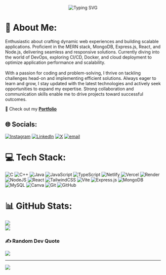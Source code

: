 <p align="center">
  <img src="https://readme-typing-svg.herokuapp.com?font=Fira+Code&size=22&pause=1000&color=00FFAB&center=true&vCenter=true&width=700&lines=Welcome+to+my+GitHub+Profile!;Builder+of+Tech+for+Good;Let's+code+and+create+impact+🌱" alt="Typing SVG" />
</p>

# 💫 About Me:
Enthusiastic about crafting dynamic web experiences and building scalable applications. Proficient in the MERN stack, MongoDB, Express.js, React, and Node.js, delivering seamless and responsive solutions. Currently diving into the world of DevOps, exploring CI/CD, Docker, and cloud deployment to optimize application performance and scalability.<br><br>With a passion for coding and problem-solving, I thrive on tackling challenges head-on and implementing efficient solutions. Always eager to learn and grow, I stay updated with the latest technologies and actively seek opportunities to expand my expertise. Strong collaboration and communication skills enable me to drive projects toward successful outcomes.

📌 Check out my **[Portfolio](https://jyotiradityaportfolio.netlify.app/)**

## 🌐 Socials:
[![Instagram](https://img.shields.io/badge/Instagram-%23E4405F.svg?logo=Instagram&logoColor=white)](https://instagram.com/justtt.rixhi_) [![LinkedIn](https://img.shields.io/badge/LinkedIn-%230077B5.svg?logo=linkedin&logoColor=white)](https://linkedin.com/in/jyotiraditya--swain) [![X](https://img.shields.io/badge/X-black.svg?logo=X&logoColor=white)](https://x.com/jyotiraditya077) [![email](https://img.shields.io/badge/Email-D14836?logo=gmail&logoColor=white)](mailto:jyotiradityaswain123@gmail.com) 

# 💻 Tech Stack:
![C](https://img.shields.io/badge/c-%2300599C.svg?style=plastic&logo=c&logoColor=white) ![C++](https://img.shields.io/badge/c++-%2300599C.svg?style=plastic&logo=c%2B%2B&logoColor=white) ![Java](https://img.shields.io/badge/java-%23ED8B00.svg?style=plastic&logo=openjdk&logoColor=white) ![JavaScript](https://img.shields.io/badge/javascript-%23323330.svg?style=plastic&logo=javascript&logoColor=%23F7DF1E) ![TypeScript](https://img.shields.io/badge/typescript-%23007ACC.svg?style=plastic&logo=typescript&logoColor=white) ![Netlify](https://img.shields.io/badge/netlify-%23000000.svg?style=plastic&logo=netlify&logoColor=#00C7B7) ![Vercel](https://img.shields.io/badge/vercel-%23000000.svg?style=plastic&logo=vercel&logoColor=white) ![Render](https://img.shields.io/badge/Render-%46E3B7.svg?style=plastic&logo=render&logoColor=white) ![NodeJS](https://img.shields.io/badge/node.js-6DA55F?style=plastic&logo=node.js&logoColor=white) ![React](https://img.shields.io/badge/react-%2320232a.svg?style=plastic&logo=react&logoColor=%2361DAFB) ![TailwindCSS](https://img.shields.io/badge/tailwindcss-%2338B2AC.svg?style=plastic&logo=tailwind-css&logoColor=white) ![Vite](https://img.shields.io/badge/vite-%23646CFF.svg?style=plastic&logo=vite&logoColor=white) ![Express.js](https://img.shields.io/badge/express.js-%23404d59.svg?style=plastic&logo=express&logoColor=%2361DAFB) ![MongoDB](https://img.shields.io/badge/MongoDB-%234ea94b.svg?style=plastic&logo=mongodb&logoColor=white) ![MySQL](https://img.shields.io/badge/mysql-4479A1.svg?style=plastic&logo=mysql&logoColor=white) ![Canva](https://img.shields.io/badge/Canva-%2300C4CC.svg?style=plastic&logo=Canva&logoColor=white) ![Git](https://img.shields.io/badge/git-%23F05033.svg?style=plastic&logo=git&logoColor=white) ![GitHub](https://img.shields.io/badge/github-%23121011.svg?style=plastic&logo=github&logoColor=white)

# 📊 GitHub Stats:
![](https://nirzak-streak-stats.vercel.app/?user=Jyotiraditya077&theme=gotham&hide_border=true)<br/>
![](https://github-readme-stats.vercel.app/api/top-langs/?username=Jyotiraditya077&theme=gotham&hide_border=true&include_all_commits=true&count_private=true&layout=compact)

### ✍️ Random Dev Quote
![](https://quotes-github-readme.vercel.app/api?type=horizontal&theme=dark)

---
[![](https://visitcount.itsvg.in/api?id=Jyotiraditya077&icon=10&color=5)](https://visitcount.itsvg.in)

<!-- Proudly created with GPRM ( https://gprm.itsvg.in ) -->
